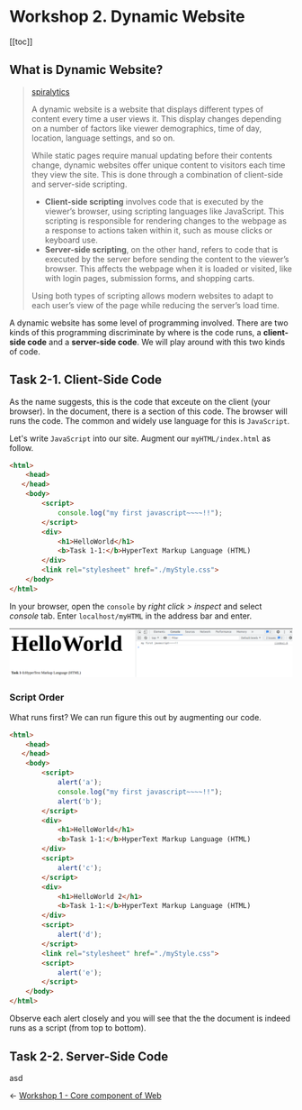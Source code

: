 # Workshop 2. Dynamic Website

[[toc]]

## What is Dynamic Website?

>[spiralytics](https://www.spiralytics.com/blog/what-are-dynamic-websites/)
> 
> A dynamic website is a website that displays different types of content every time a user views it. This display changes depending on a number of factors like viewer demographics, time of day, location, language settings, and so on.
>
> While static pages require manual updating before their contents change, dynamic websites offer unique content to visitors each time they view the site. This is done through a combination of client-side and server-side scripting.
>
> - **Client-side scripting** involves code that is executed by the viewer’s browser, using scripting languages like JavaScript. This scripting is responsible for rendering changes to the webpage as a response to actions taken within it, such as mouse clicks or keyboard use.
> - **Server-side scripting**, on the other hand, refers to code that is executed by the server before sending the content to the viewer’s browser. This affects the webpage when it is loaded or visited, like with login pages, submission forms, and shopping carts.
> 
> Using both types of scripting allows modern websites to adapt to each user’s view of the page while reducing the server’s load time.

A dynamic website has some level of programming involved. There are two kinds of this programming discriminate by where is the code runs, a **client-side code** and a **server-side code**. We will play around with this two kinds of code.

## Task 2-1. Client-Side Code

As the name suggests, this is the code that exceute on the client (your browser). In the document, there is a section of this code. The browser will runs the code. The common and widely use language for this is `JavaScript`.

Let's write `JavaScript` into our site. Augment our `myHTML/index.html` as follow.

```html {5-7}
<html>
    <head>
   </head>
    <body>
        <script>
            console.log("my first javascript~~~~!!");
        </script>
        <div>
            <h1>HelloWorld</h1>
            <b>Task 1-1:</b>HyperText Markup Language (HTML)
        </div>
        <link rel="stylesheet" href="./myStyle.css">
    </body>
</html>
```

In your browser, open the `console` by *right click > inspect* and select *console* tab. Enter `localhost/myHTML` in the address bar and enter.

<img src="./images/lab2-task2-1_1.png">

### Script Order

What runs first? We can run figure this out by augmenting our code.

```html {5-9,14-16,18-20}
<html>
    <head>
   </head>
    <body>
        <script>
            alert('a');
            console.log("my first javascript~~~~!!");
            alert('b');
        </script>
        <div>
            <h1>HelloWorld</h1>
            <b>Task 1-1:</b>HyperText Markup Language (HTML)
        </div>
        <script>
            alert('c');
        </script>
        <div>
            <h1>HelloWorld 2</h1>
            <b>Task 1-1:</b>HyperText Markup Language (HTML)
        </div>
        <script>
            alert('d');
        </script>
        <link rel="stylesheet" href="./myStyle.css">
        <script>
            alert('e');
        </script>
    </body>
</html>
```

Observe each alert closely and you will see that the the document is indeed runs as a script (from top to bottom).



## Task 2-2. Server-Side Code

asd

<div class="page-nav"><p class="inner">
    <span class="prev"> 
        ←
        <a href="./core-component-of-web.html" class="">Workshop 1 - Core component of Web</a>
    </span> 
    <span class="next">
        <!-- <a href="./setup-linux.html" class="">Workshop 2 - Have accessible Linux environment</a>
        → -->
    </span></p>
</div>